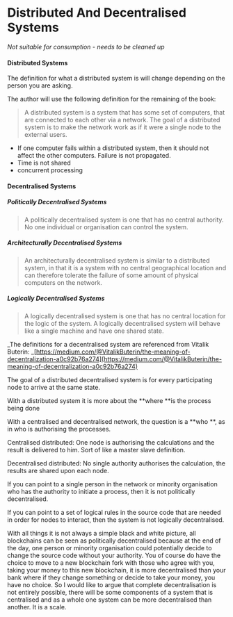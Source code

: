 # Distributed And Decentralised Systems

_Not suitable for consumption - needs to be cleaned up_

#### Distributed Systems

The definition for what a distributed system is will change depending on the person you are asking.

The author will use the following definition for the remaining of the book:

> A distributed system is a system that has some set of computers, that are connected to each other via a network. The goal of a distributed system is to make the network work as if it were a single node to the external users.

* If one computer fails within a distributed system, then it should not affect the other computers. Failure is not propagated.
* Time is not shared
* concurrent processing

#### Decentralised Systems

##### Politically Decentralised Systems

> A politically decentralised system is one that has no central authority. No one individual or organisation can control the system.

##### Architecturally Decentralised Systems

> An architecturally decentralised system is similar to a distributed system, in that it is a system with no central geographical location and can therefore tolerate the failure of some amount of physical computers on the network.

##### Logically Decentralised Systems

> A logically decentralised system is one that has no central location for the logic of the system. A logically decentralised system will behave like a single machine and have one shared state.

_The definitions for a decentralised system are referenced from Vitalik Buterin: _[https://medium.com/@VitalikButerin/the-meaning-of-decentralization-a0c92b76a274](https://medium.com/@VitalikButerin/the-meaning-of-decentralization-a0c92b76a274)

The goal of a distributed decentralised system is for every participating node to arrive at the same state.

With a distributed system it is more about the **where **is the process being done

With a centralised and decentralised network, the question is a **who **, as in who is authorising the processes.

Centralised distributed: One node is authorising the calculations and the result is delivered to him. Sort of like a master slave definition.

Decentralised distributed: No single authority authorises the calculation, the results are shared upon each node.

If you can point to a single person in the network or minority organisation who has the authority to initiate a process, then it is not politically decentralised.

If you can point to a set of logical rules in the source code that are needed in order for nodes to interact, then the system is not logically decentralised.

With all things it is not always a simple black and white picture, all blockchains can be seen as politically decentralised because at the end of the day, one person or minority organisation could potentially decide to change the source code without your authority. You of course do have the choice to move to a new blockchain fork with those who agree with you, taking your money to this new blockchain, it is more decentralised than your bank where if they change something or decide to take your money, you have no choice. So I would like to argue that complete decentralisation is not entirely possible, there will be some components of a system that is centralised and as a whole one system can be more decentralised than another. It is a scale.

